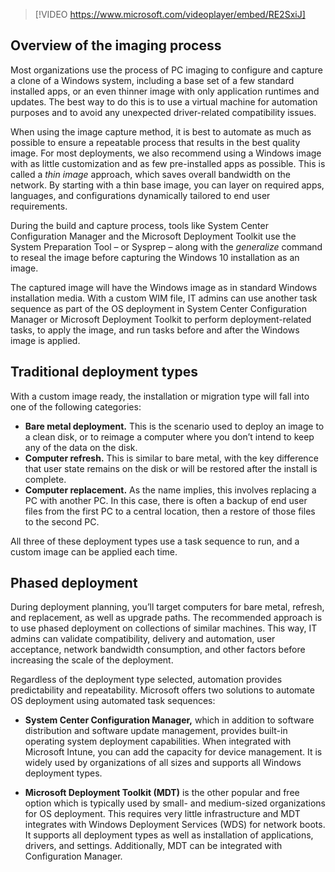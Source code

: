 >[!VIDEO https://www.microsoft.com/videoplayer/embed/RE2SxiJ]

## Overview of the imaging process

Most organizations use the process of PC imaging to configure and capture a clone of a Windows system, including a base set of a few standard installed apps, or an even thinner image with only application runtimes and updates. The best way to do this is to use a virtual machine for automation purposes and to avoid any unexpected driver-related compatibility issues.

When using the image capture method, it is best to automate as much as possible to ensure a repeatable process that results in the best quality image. For most deployments, we also recommend using a Windows image with as little customization and as few pre-installed apps as possible.  This is called a *thin image* approach, which saves overall bandwidth on the network. By starting with a thin base image, you can layer on required apps, languages, and configurations dynamically tailored to end user requirements.

During the build and capture process, tools like System Center Configuration Manager and the Microsoft Deployment Toolkit use the System Preparation Tool – or Sysprep – along with the *generalize* command to reseal the image before capturing the Windows 10 installation as an image.

The captured image will have the Windows image as in standard Windows installation media. With a custom WIM file, IT admins can use another task sequence as part of the OS deployment in System Center Configuration Manager or Microsoft Deployment Toolkit to perform deployment-related tasks, to apply the image, and run tasks before and after the Windows image is applied.

## Traditional deployment types

With a custom image ready, the installation or migration type will fall into one of the following categories:

- **Bare metal deployment.** This is the scenario used to deploy an image to a clean disk, or to reimage a computer where you don’t intend to keep any of the data on the disk.
- **Computer refresh.** This is similar to bare metal, with the key difference that user state remains on the disk or will be restored after the install is complete.
- **Computer replacement.** As the name implies, this involves replacing a PC with another PC. In this case, there is often a backup of end user files from the first PC to a central location, then a restore of those files to the second PC.

All three of these deployment types use a task sequence to run, and a custom image can be applied each time.


## Phased deployment

During deployment planning, you’ll target computers for bare metal, refresh, and replacement, as well as upgrade paths. The recommended approach is to use phased deployment on collections of similar machines. This way, IT admins can validate compatibility, delivery and automation, user acceptance, network bandwidth consumption, and other factors before increasing the scale of the deployment.

Regardless of the deployment type selected, automation provides predictability and repeatability. Microsoft offers two solutions to automate OS deployment using automated task sequences:

- **System Center Configuration Manager,** which in addition to software distribution and software update management, provides built-in operating system deployment capabilities. When integrated with Microsoft Intune, you can add the capacity for device management.  It is widely used by organizations of all sizes and supports all  Windows deployment types.

- **Microsoft Deployment Toolkit (MDT)** is the other popular and free option which is typically used by small- and medium-sized organizations for OS deployment. This requires very little infrastructure and MDT integrates with Windows Deployment Services (WDS) for network boots. It supports all deployment types as well as installation of applications, drivers, and settings. Additionally, MDT can be integrated with Configuration Manager.

